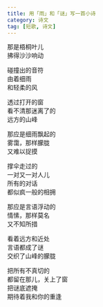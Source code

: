 ```yaml
---
title: 用「雨」和「谜」写一首小诗
category: 诗文
tag: [短歌, 诗文]
---
```


那是梧桐叶儿<br>
拂得沙沙响动<br>


碰撞出的音符<br>
由着细雨<br>
和轻柔的风<br>


透过打开的窗<br>
看不清那迷离了的<br>
远方的山峰<br>


那应是细雨飘起的<br>
雾霭，那样朦胧<br>
又难以捉摸<br>


撑伞走过的<br>
一对又一对人儿<br>
所有的对话<br>
都似疯一般的相拥<br>


那应是言语浮动的<br>
情愫，那样莫名<br>
又不知所措<br>


看着远方和近处<br>
言语都成了谜<br>
交织了山峰的朦胧<br>


把所有不真切的<br>
都留在那儿，关上了窗<br>
把谜底遮掩<br>
期待着我和你的重逢<br>